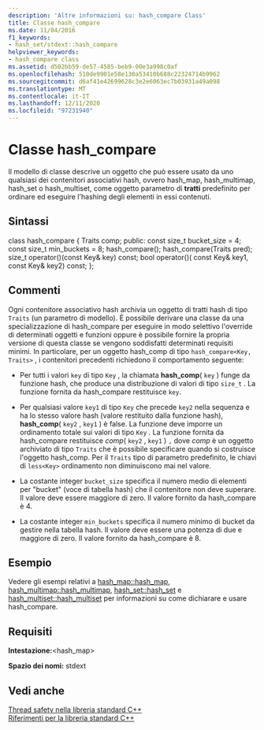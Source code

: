 ```yaml
---
description: 'Altre informazioni su: hash_compare Class'
title: Classe hash_compare
ms.date: 11/04/2016
f1_keywords:
- hash_set/stdext::hash_compare
helpviewer_keywords:
- hash_compare class
ms.assetid: d502bb59-de57-4585-beb9-00e3a998c0af
ms.openlocfilehash: 510de9901e58e130a53410b688c22324714b9962
ms.sourcegitcommit: d6af41e42699628c3e2e6063ec7b03931a49a098
ms.translationtype: MT
ms.contentlocale: it-IT
ms.lasthandoff: 12/11/2020
ms.locfileid: "97231940"
---
```

# <a name="hash_compare-class"></a>Classe hash_compare

Il modello di classe descrive un oggetto che può essere usato da uno qualsiasi dei contenitori associativi hash, ovvero hash_map, hash_multimap, hash_set o hash_multiset, come oggetto parametro di **tratti** predefinito per ordinare ed eseguire l'hashing degli elementi in essi contenuti.

## <a name="syntax"></a>Sintassi

class hash_compare { Traits comp; public: const size_t bucket_size = 4; const size_t min_buckets = 8; hash_compare(); hash_compare(Traits pred); size_t operator()(const Key& key) const; bool operator()( const Key& key1, const Key& key2) const; };

## <a name="remarks"></a>Commenti

Ogni contenitore associativo hash archivia un oggetto di tratti hash di tipo `Traits` (un parametro di modello). È possibile derivare una classe da una specializzazione di hash_compare per eseguire in modo selettivo l'override di determinati oggetti e funzioni oppure è possibile fornire la propria versione di questa classe se vengono soddisfatti determinati requisiti minimi. In particolare, per un oggetto hash_comp di tipo `hash_compare<Key, Traits>` , i contenitori precedenti richiedono il comportamento seguente:

- Per tutti i valori `key` di tipo `Key` , la chiamata **hash_comp**( `key` ) funge da funzione hash, che produce una distribuzione di valori di tipo `size_t` . La funzione fornita da hash_compare restituisce `key`.

- Per qualsiasi valore `key1` di tipo `Key` che precede `key2` nella sequenza e ha lo stesso valore hash (valore restituito dalla funzione hash), **hash_comp**( `key2` , `key1` ) è false. La funzione deve imporre un ordinamento totale sui valori di tipo `Key` . La funzione fornita da hash_compare restituisce *comp*( `key2` , `key1` ) `,` dove *comp* è un oggetto archiviato di tipo `Traits` che è possibile specificare quando si costruisce l'oggetto hash_comp. Per il `Traits` tipo di parametro predefinito, le chiavi di `less<Key>` ordinamento non diminuiscono mai nel valore.

- La costante integer `bucket_size` specifica il numero medio di elementi per "bucket" (voce di tabella hash) che il contenitore non deve superare. Il valore deve essere maggiore di zero. Il valore fornito da hash_compare è 4.

- La costante integer `min_buckets` specifica il numero minimo di bucket da gestire nella tabella hash. Il valore deve essere una potenza di due e maggiore di zero. Il valore fornito da hash_compare è 8.

## <a name="example"></a>Esempio

Vedere gli esempi relativi a [hash_map::hash_map](../standard-library/hash-map-class.md#hash_map), [hash_multimap::hash_multimap](../standard-library/hash-multimap-class.md#hash_multimap), [hash_set::hash_set](../standard-library/hash-set-class.md#hash_set) e [hash_multiset::hash_multiset](../standard-library/hash-multiset-class.md#hash_multiset) per informazioni su come dichiarare e usare hash_compare.

## <a name="requirements"></a>Requisiti

**Intestazione:**\<hash_map>

**Spazio dei nomi:** stdext

## <a name="see-also"></a>Vedi anche

[Thread safety nella libreria standard C++](../standard-library/thread-safety-in-the-cpp-standard-library.md)\
[Riferimenti per la libreria standard C++](../standard-library/cpp-standard-library-reference.md)
